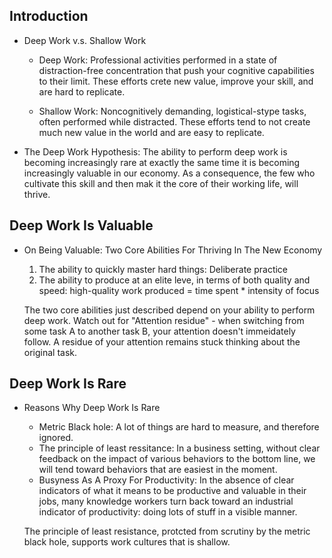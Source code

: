 ## Introduction

* Deep Work v.s. Shallow Work 
    
    * Deep Work: Professional activities performed in a state of distraction-free concentration that push your cognitive capabilities to their limit. These efforts crete new value, improve your skill, and are hard to replicate.

    * Shallow Work: Noncognitively demanding, logistical-stype tasks, often performed while distracted. These efforts tend to not create much new value in the world and are easy to replicate.

* The Deep Work Hypothesis: The ability to perform deep work is becoming increasingly rare at exactly the same time it is becoming increasingly valuable in our economy. As a consequence, the few who cultivate this skill and then mak it the core of their working life, will thrive.

## Deep Work Is Valuable

* On Being Valuable: Two Core Abilities For Thriving In The New Economy
    1. The ability to quickly master hard things: Deliberate practice
    2. The ability to produce at an elite leve, in terms of both quality and speed: high-quality work produced = time spent * intensity of focus

    The two core abilities just described depend on your ability to perform deep work. Watch out for "Attention residue" - when switching from some task A to another task B, your attention doesn't immeidately follow. A residue of your attention remains stuck thinking about the original task. 

## Deep Work Is Rare

* Reasons Why Deep Work Is Rare
    * Metric Black hole: A lot of things are hard to measure, and therefore ignored.
    * The principle of least ressitance: In a business setting, without clear feedback on the impact of various behaviors to the bottom line, we will tend toward behaviors that are easiest in the moment. 
    * Busyness As A Proxy For Productivity: In the absence of clear indicators of what it means to be productive and valuable in their jobs, many knowledge workers turn back toward an industrial indicator of productivity: doing lots of stuff in a visible manner.
    
    The principle of least resistance, protcted from scrutiny by the metric black hole, supports work cultures that is shallow.
